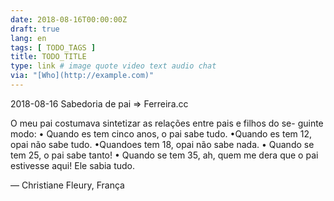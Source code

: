 ```yaml
---
date: 2018-08-16T00:00:00Z
draft: true
lang: en
tags: [ TODO_TAGS ]
title: TODO_TITLE
type: link # image quote video text audio chat
via: "[Who](http://example.com)"
---
```



2018-08-16 Sabedoria de pai => Ferreira.cc

O meu pai costumava sintetizar as relações entre pais e filhos do se-
guinte modo:
• Quando es tem cinco anos, o pai sabe tudo.
•Quando es tem 12, opai não sabe tudo.
•Quandoes tem 18, opai não sabe nada.
• Quando se tem 25, o pai sabe tanto!
• Quando se tem 35, ah, quem me dera que o pai estivesse aqui! Ele sabia tudo.

—  Christiane Fleury, França

